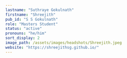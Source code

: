 ```yaml
---
lastname: "Suthraye Gokulnath"
firstname: "Shreejith"
pub_id: "S S Gokulnath"
role: "Masters Student"
status: "active"
pronouns: "he/him"
sort_display: 2
image_path: /assets/images/headshots/Shreejith.jpeg
website: "https://shreejithsg.github.io/"
---
```

